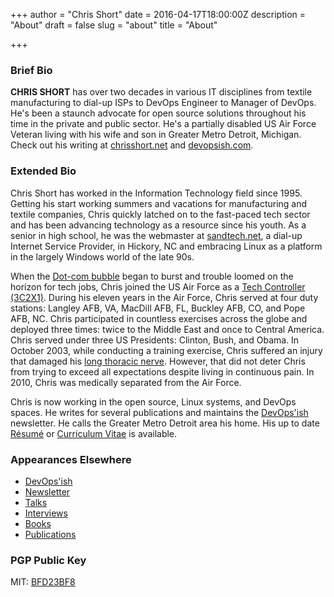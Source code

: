 +++
author = "Chris Short"
date = 2016-04-17T18:00:00Z
description = "About"
draft = false
slug = "about"
title = "About"

+++

### Brief Bio

**CHRIS SHORT** has over two decades in various IT disciplines from textile manufacturing to dial-up ISPs to DevOps Engineer to Manager of DevOps. He's been a staunch advocate for open source solutions throughout his time in the private and public sector. He's a partially disabled US Air Force Veteran living with his wife and son in Greater Metro Detroit, Michigan. Check out his writing at [chrisshort.net](https://chrisshort.net) and [devopsish.com](https://devopsish.com).

### Extended Bio

Chris Short has worked in the Information Technology field since 1995. Getting his start working summers and vacations for manufacturing and textile companies, Chris quickly latched on to the fast-paced tech sector and has been advancing technology as a resource since his youth. As a senior in high school, he was the webmaster at [sandtech.net](http://sandtech.net), a dial-up Internet Service Provider, in Hickory, NC and embracing Linux as a platform in the largely Windows world of the late 90s.

When the [Dot-com bubble](https://en.wikipedia.org/wiki/Dot-com_bubble) began to burst and trouble loomed on the horizon for tech jobs, Chris joined the US Air Force as a [Tech Controller (3C2X1)](/3c2x1-tech-control/). During his eleven years in the Air Force, Chris served at four duty stations: Langley AFB, VA, MacDill AFB, FL, Buckley AFB, CO, and Pope AFB, NC. Chris participated in countless exercises across the globe and deployed three times: twice to the Middle East and once to Central America. Chris served under three US Presidents: Clinton, Bush, and Obama. In October 2003, while conducting a training exercise, Chris suffered an injury that damaged his [long thoracic nerve](/long-thoracic-nerve-palsy/). However, that did not deter Chris from trying to exceed all expectations despite living in continuous pain. In 2010, Chris was medically separated from the Air Force.

Chris is now working in the open source, Linux systems, and DevOps spaces. He writes for several publications and maintains the [DevOps'ish](https://devopsish.com) newsletter. He calls the Greater Metro Detroit area his home. His up to date [Résumé](/resume-cv/) or [Curriculum Vitae](/resume-cv/) is available.

### Appearances Elsewhere

* [DevOps'ish](https://devopsish.com)
* [Newsletter](/newsletter/)
* [Talks](/talks/)
* [Interviews](/categories/interviews/)
* [Books](/books/)
* [Publications](/publications/)

### PGP Public Key

MIT: [BFD23BF8](http://pgp.mit.edu:11371/pks/lookup?op=get&search=0x0210E38FBFD23BF8)
